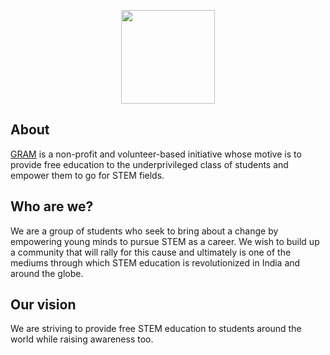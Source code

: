 <p align=center> <img src="https://gramoly.org/static/images/GRAMOLY.svg" width="150"> </p>

## About
[GRAM](https://gramoly.org) is a non-profit and volunteer-based initiative whose motive is to provide free education to the underprivileged class of students and empower them to go for STEM fields.
## Who are we?
We are a group of students who seek to bring about a change by empowering young minds to pursue STEM as a career. We wish to build up a community that will rally for this cause and ultimately is one of the mediums through which STEM education is revolutionized in India and around the globe.
## Our vision
We are striving to provide free STEM education to students around the world while raising awareness too.


